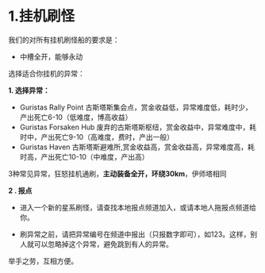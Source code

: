 # 1.挂机刷怪

我们的对所有挂机刷怪船的要求是：

* 中槽全开，能够永动



选择适合你挂机的异常：

**1. 选择异常：**

   * Guristas Rally Point 古斯塔斯集会点，赏金收益低，异常难度低，耗时少，产出死亡6-10（低难度，博高收益）
   * Guristas Forsaken Hub 废弃的古斯塔斯枢纽，赏金收益中，异常难度中，耗时中，产出死亡9-10（高难度，费时，产出一般）
   * Guristas Haven 古斯塔斯避难所,赏金收益高，赏金收益高，异常难度高，耗时高，产出死亡10-10（中难度，产出高）
  
3种常见异常，狂怒挂机通刷，**主动装备全开，环绕30km**，伊师塔相同

**2 . 报点**

* 进入一个新的星系刷怪，请查找本地报点频道加入，或请本地人拖报点频道给你。

* 刷异常之前，请把异常编号在频道中报出（只报数字即可），如123。这样，别人就可以忽略掉这个异常，避免跳到有人的异常。

举手之劳，互相方便。





